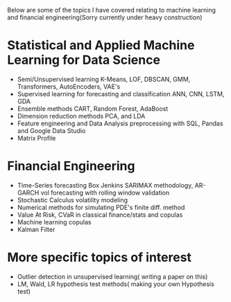 
Below are some of the topics I have covered relating to machine learning and financial engineering(Sorry currently under heavy construction)
# Statistical and Applied Machine Learning for Data Science
- Semi/Unsupervised learning K-Means, LOF, DBSCAN, GMM, Transformers, AutoEncoders, VAE's
- Supervised learning for forecasting and classification ANN, CNN, LSTM, GDA
- Ensemble methods CART, Random Forest, AdaBoost
- Dimension reduction methods PCA, and LDA
- Feature engineering and Data Analysis preprocessing with SQL, Pandas and Google Data Studio
- Matrix Profile
# Financial Engineering
- Time-Series forecasting Box Jenkins SARIMAX methodology, AR-GARCH vol forecasting with rolling window validation
- Stochastic Calculus volatility modeling
- Numerical methods for simulating PDE's finite diff. method
- Value At Risk, CVaR in classical finance/stats and copulas
- Machine learning copulas
- Kalman Filter
# More specific topics of interest
- Outlier detection in unsupervised learning( writing a paper on this)
- LM, Wald, LR hypothesis test methods( making your own Hypothesis test)
